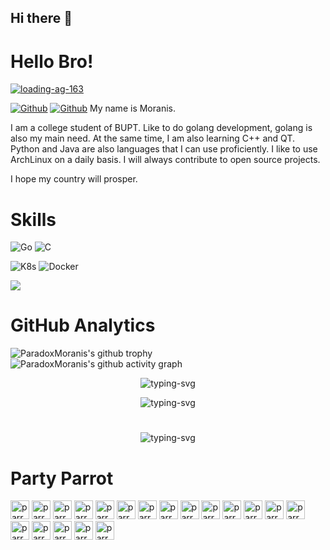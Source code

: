 ## Hi there 👋

<!--
**ParadoxMoranis/ParadoxMoranis** is a ✨ _special_ ✨ repository because its `README.md` (this file) appears on your GitHub profile.

Here are some ideas to get you started:

- 🔭 I’m currently working on ...
- 🌱 I’m currently learning ...
- 👯 I’m looking to collaborate on ...
- 🤔 I’m looking for help with ...
- 💬 Ask me about ...
- 📫 How to reach me: ...
- 😄 Pronouns: ...
- ⚡ Fun fact: ...
-->

# Hello Bro!

[![loading-ag-163](https://readme-typing-svg.demolab.com?font=Fira+Code&pause=200&width=435&height=28&lines=My+name+is+Moranis)](https://git.io/typing-svg)

[![Github](https://img.shields.io/github/followers/ParadoxMoranis?color=%2368945C&label=Follow&logoColor=%2368945C&style=flat-square)](https://github.com/ParadoxMoranis)
[![Github](https://img.shields.io/github/stars/ParadoxMoranis?color=%2368945C&label=Stars&style=flat-square)](https://github.com/ParadoxMoranis)
My name is Moranis.

I am a college student of BUPT. Like to do golang development, golang is also my main need. At the same time, I am also learning C++ and QT. Python and Java are also languages that I can use proficiently. I like to use ArchLinux on a daily basis. I will always contribute to open source projects. 

I hope my country will prosper.

# Skills

![Go](https://img.shields.io/badge/-Go-424242?style=flat-square&logo=go&logoColor=F9BC2F)
![C](https://img.shields.io/badge/-C-424242?style=flat&logo=C&logoColor=F9BC2F)

![K8s](https://img.shields.io/badge/kubernetes-424242?style=flat&logo=kubernetes&logoColor=F9BC2F)
![Docker](https://img.shields.io/badge/docker-424242?style=flat&logo=docker&logoColor=F9BC2F)

![](https://skillicons.dev/icons?i=arch,linux,vim,neovim,bash,github,git,vscode,go,c,postgres,docker,kubernetes,anaconda,cpp,godot")

# GitHub Analytics

![ParadoxMoranis's github trophy](https://github-profile-trophy.vercel.app/?username=ParadoxMoranis&theme=gruvbox&row=1&column=&no-frame=true&no-bg=true)
![ParadoxMoranis's github activity graph](https://github-readme-activity-graph.cyclic.app/graph?username=ParadoxMoranis&theme=gruvbox)

<!-- ParadoxMoranis's GitHub stats -->
<p align="center">
   <img src="https://github-readme-stats.vercel.app/api?username=ParadoxMoranis&show_icons=true&theme=gruvbox" alt="typing-svg">
</p>
<!-- Top Langs -->
<p align="center">
   <img src="https://github-readme-stats.vercel.app/api/top-langs/?username=ParadoxMoranis&layout=compact&theme=gruvbox" alt="typing-svg">
</p>

#
<!-- GitHub Streak -->
<p align="center">
   <img src="https://streak-stats.demolab.com?user=ParadoxMoranis&theme=gruvbox-duo&hide_border=true&date_format=%5BY.%5Dn.j" alt="typing-svg">
</p>

# Party Parrot

<div>
    <img alt="parrot" src="https://cultofthepartyparrot.com/flags/hd/chinaparrot.gif" width="30" height="30"/>
    <img alt="parrot" src="https://cultofthepartyparrot.com/parrots/hd/parrot.gif" width="30" height="30"/>
    <img alt="parrot" src="https://cultofthepartyparrot.com/parrots/hd/aussieparrot.gif" width="30" height="30"/>
    <img alt="parrot" src="https://cultofthepartyparrot.com/parrots/hd/opensourceparrot.gif" width="30" height="30"/>
    <img alt="parrot" src="https://cultofthepartyparrot.com/parrots/hd/partyparrot.gif" width="30" height="30"/>
    <img alt="parrot" src="https://cultofthepartyparrot.com/parrots/matrixparrot.gif" width="30" height="30"/>
    <img alt="parrot" src="https://cultofthepartyparrot.com/parrots/deployparrot.gif" width="30" height="30"/>
    <img alt="parrot" src="https://cultofthepartyparrot.com/parrots/hd/redhatparrot.gif" width="30" height="30"/>
    <img alt="parrot" src="https://cultofthepartyparrot.com/parrots/hd/phparrot.gif" width="30" height="30"/>
    <img alt="parrot" src="https://cultofthepartyparrot.com/parrots/hd/nodeparrot.gif" width="30" height="30"/>
    <img alt="parrot" src="https://cultofthepartyparrot.com/parrots/hd/pokeparrot.gif" width="30" height="30"/>
    <img alt="parrot" src="https://cultofthepartyparrot.com/parrots/hd/kindasusparrot.gif" width="30" height="30"/>
    <img alt="parrot" src="https://cultofthepartyparrot.com/parrots/hd/vueparrot.gif" width="30" height="30"/>
    <img alt="parrot" src="https://cultofthepartyparrot.com/parrots/mongodbparrot.gif" width="30" height="30"/>
    <img alt="parrot" src="https://cultofthepartyparrot.com/guests/hd/nyanparrot.gif" width="30" height="30"/>
    <img alt="parrot" src="https://cultofthepartyparrot.com/guests/hd/partygopher.gif" width="30" height="30"/>
    <img alt="parrot" src="https://cultofthepartyparrot.com/guests/hd/dogeparrot.gif" width="30" height="30"/>
    <img alt="parrot" src="https://cultofthepartyparrot.com/guests/hd/stubparrot.gif" width="30" height="30"/>
    <img alt="parrot" src="https://cultofthepartyparrot.com/guests/hd/party-k8s.gif" width="30" height="30"/>
</div>
